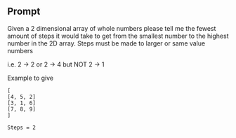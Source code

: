 ## Prompt
Given a 2 dimensional array of whole numbers please tell me the fewest amount of steps it would take to get from the smallest number to the highest number in the 2D array. Steps must be made to larger or same value numbers

i.e. 2 -> 2 or 2 -> 4 but NOT 2 -> 1

Example to give
```
[
[4, 5, 2]
[3, 1, 6]
[7, 8, 9]
]

Steps = 2

```
